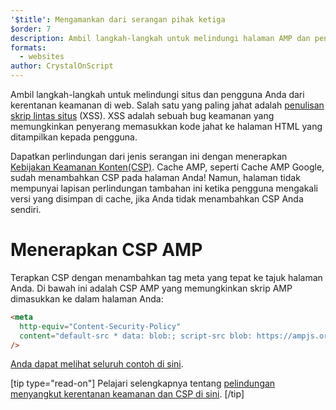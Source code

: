 ```yaml
---
'$title': Mengamankan dari serangan pihak ketiga
$order: 7
description: Ambil langkah-langkah untuk melindungi halaman AMP dan pengguna Anda dari kerentanan keamanan di web
formats:
  - websites
author: CrystalOnScript
---
```


Ambil langkah-langkah untuk melindungi situs dan pengguna Anda dari kerentanan keamanan di web. Salah satu yang paling jahat adalah [penulisan skrip lintas situs](https://www.google.com/about/appsecurity/learning/xss/) (XSS). XSS adalah sebuah bug keamanan yang memungkinkan penyerang memasukkan kode jahat ke halaman HTML yang ditampilkan kepada pengguna.

Dapatkan perlindungan dari jenis serangan ini dengan menerapkan [Kebijakan Keamanan Konten(CSP)](https://csp.withgoogle.com/docs/index.html). Cache AMP, seperti Cache AMP Google, sudah menambahkan CSP pada halaman Anda! Namun, halaman tidak mempunyai lapisan perlindungan tambahan ini ketika pengguna mengakali versi yang disimpan di cache, jika Anda tidak menambahkan CSP Anda sendiri.

# Menerapkan CSP AMP

Terapkan CSP dengan menambahkan tag meta yang tepat ke tajuk halaman Anda. Di bawah ini adalah CSP AMP yang memungkinkan skrip AMP dimasukkan ke dalam halaman Anda:

```html
<meta
  http-equiv="Content-Security-Policy"
  content="default-src * data: blob:; script-src blob: https://ampjs.org/v0.js https://ampjs.org/v0/ https://ampjs.org/viewer/ https://ampjs.org/rtv/; object-src 'none'; style-src 'unsafe-inline' https://ampjs.org/rtv/ https://cdn.materialdesignicons.com https://cloud.typography.com https://fast.fonts.net https://fonts.googleapis.com https://maxcdn.bootstrapcdn.com https://p.typekit.net https://use.fontawesome.com https://use.typekit.net; report-uri https://csp-collector.appspot.com/csp/amp"
/>
```

[Anda dapat melihat seluruh contoh di sini](https://github.com/ampproject/amphtml/blob/main/examples/csp.amp.html).

[tip type="read-on"] Pelajari selengkapnya tentang [pelindungan menyangkut kerentanan keamanan dan CSP di sini](https://developer.mozilla.org/en-US/docs/Web/HTTP/CSP). [/tip]
